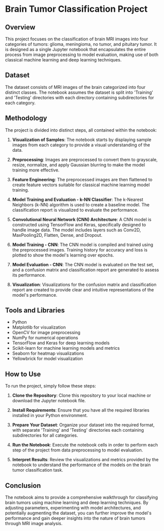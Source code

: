 # Brain Tumor Classification Project

## Overview
This project focuses on the classification of brain MRI images into four categories of tumors: glioma, meningioma, no tumor, and pituitary tumor. It is designed as a single Jupyter notebook that encapsulates the entire process from image preprocessing to model evaluation, making use of both classical machine learning and deep learning techniques.

## Dataset
The dataset consists of MRI images of the brain categorized into four distinct classes. The notebook assumes the dataset is split into 'Training' and 'Testing' directories with each directory containing subdirectories for each category.

## Methodology
The project is divided into distinct steps, all contained within the notebook:

1. **Visualization of Samples**: The notebook starts by displaying sample images from each category to provide a visual understanding of the data.

2. **Preprocessing**: Images are preprocessed to convert them to grayscale, resize, normalize, and apply Gaussian blurring to make the model training more effective.

3. **Feature Engineering**: The preprocessed images are then flattened to create feature vectors suitable for classical machine learning model training.

4. **Model Training and Evaluation - k-NN Classifier**: The k-Nearest Neighbors (k-NN) algorithm is used to create a baseline model. The classification report is visualized to evaluate the performance.

5. **Convolutional Neural Network (CNN) Architecture**: A CNN model is constructed using TensorFlow and Keras, specifically designed to handle image data. The model includes layers such as Conv2D, MaxPooling2D, Flatten, Dense, and Dropout.

6. **Model Training - CNN**: The CNN model is compiled and trained using the preprocessed images. Training history for accuracy and loss is plotted to show the model's learning over epochs.

7. **Model Evaluation - CNN**: The CNN model is evaluated on the test set, and a confusion matrix and classification report are generated to assess its performance.

8. **Visualization**: Visualizations for the confusion matrix and classification report are created to provide clear and intuitive representations of the model's performance.

## Tools and Libraries
- Python
- Matplotlib for visualization
- OpenCV for image preprocessing
- NumPy for numerical operations
- TensorFlow and Keras for deep learning models
- Scikit-learn for machine learning models and metrics
- Seaborn for heatmap visualizations
- Yellowbrick for model visualization

## How to Use
To run the project, simply follow these steps:

1. **Clone the Repository**: Clone this repository to your local machine or download the Jupyter notebook file.

2. **Install Requirements**: Ensure that you have all the required libraries installed in your Python environment.

3. **Prepare Your Dataset**: Organize your dataset into the required format, with separate 'Training' and 'Testing' directories each containing subdirectories for all categories.

4. **Run the Notebook**: Execute the notebook cells in order to perform each step of the project from data preprocessing to model evaluation.

5. **Interpret Results**: Review the visualizations and metrics provided by the notebook to understand the performance of the models on the brain tumor classification task.

## Conclusion
The notebook aims to provide a comprehensive walkthrough for classifying brain tumors using machine learning and deep learning techniques. By adjusting parameters, experimenting with model architectures, and potentially augmenting the dataset, you can further improve the model's performance and gain deeper insights into the nature of brain tumors through MRI image analysis.
